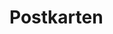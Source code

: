 # Postkarten

<div id="container" class="img-gallery">

</div>

<script>
    let container = document.getElementById("container");
    let cards = [
        "01-front.png",
        "01-back.png",
        "02-front.png",
        "02-back.png",
        "03-front.png",
        "03-back.jpg",
        "04-front.png",
        "04-back.png",
        "05-front.png"
    ];
    for (let card of cards) {
        let filename = "/postcards/card-" + card;
        let img = document.createElement("div");
        img.classList.add("img-gallery-item");
        img.setAttribute("data-img", filename);
        img.setAttribute("data-caption", card);
        container.appendChild(img);
    }
</script>